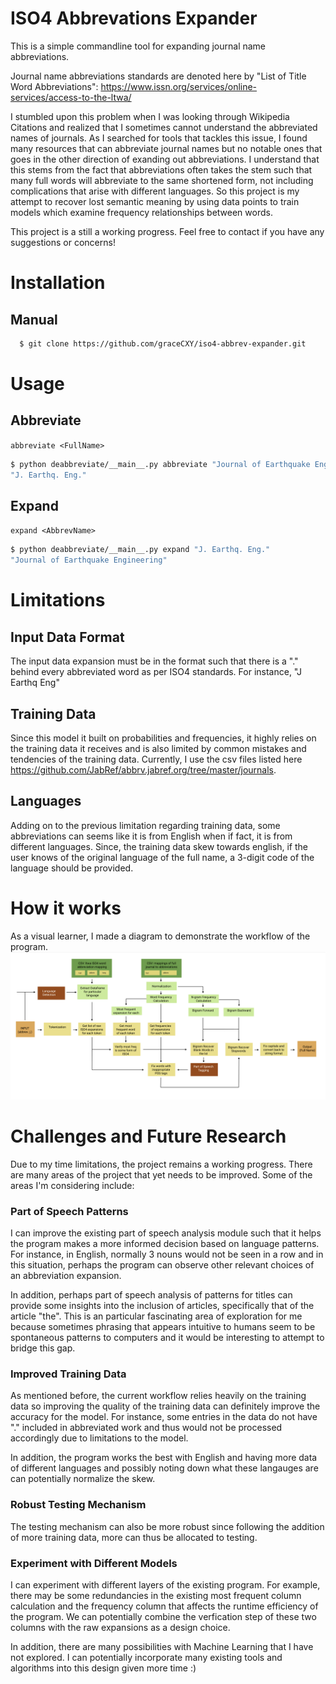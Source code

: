 # ISO4 Abbrevations Expander
This is a simple commandline tool for expanding journal name abbreviations. 

Journal name abbreviations standards are denoted here by "List of Title Word Abbreviations": https://www.issn.org/services/online-services/access-to-the-ltwa/

I stumbled upon this problem when I was looking through Wikipedia Citations and realized that I sometimes cannot understand the abbreviated names of journals. As I searched for tools that tackles this issue, I found many resources that can abbreviate journal names but no notable ones that goes in the other direction of exanding out abbreviations. I understand that this stems from the fact that abbreviations often takes the stem such that many full words will abbreviate to the same shortened form, not including complications that arise with different languages. So this project is my attempt to recover lost semantic meaning by using data points to train models which examine frequency relationships between words. 

This project is a still a working progress. Feel free to contact if you have any suggestions or concerns!

# Installation
## Manual
```bash
  $ git clone https://github.com/graceCXY/iso4-abbrev-expander.git
```
# Usage
## Abbreviate
`abbreviate <FullName>`
```bash
$ python deabbreviate/__main__.py abbreviate "Journal of Earthquake Engineering"
"J. Earthq. Eng."
```
## Expand
`expand <AbbrevName>`
```bash
$ python deabbreviate/__main__.py expand "J. Earthq. Eng."
"Journal of Earthquake Engineering"
```
# Limitations 
## Input Data Format 
The input data expansion must be in the format such that there is a "." behind every abbreviated word as per ISO4 standards. For instance, "J Earthq Eng" 

## Training Data
Since this model it built on probabilities and frequencies, it highly relies on the training data it receives and is also limited by common mistakes and tendencies of the training data. Currently, I use the csv files listed here https://github.com/JabRef/abbrv.jabref.org/tree/master/journals.

## Languages 
Adding on to the previous limitation regarding training data, some abbreviations can seems like it is from English when if fact, it is from different languages. Since, the training data skew towards english, if the user knows of the original language of the full name, a 3-digit code of the language should be provided.



# How it works
As a visual learner, I made a diagram to demonstrate the workflow of the program. 
![alt text](https://github.com/graceCXY/iso4-abbrev-expander/blob/master/deabbreviate/workflow_diagram.png)



# Challenges and Future Research
Due to my time limitations, the project remains a working progress. There are many areas of the project that yet needs to be improved. Some of the areas I'm considering include: 

### Part of Speech Patterns 
I can improve the existing part of speech analysis module such that it helps the program makes a more informed decision based on language patterns. For instance, in English, normally 3 nouns would not be seen in a row and in this situation, perhaps the program can observe other relevant choices of an abbreviation expansion. 

In addition, perhaps part of speech analysis of patterns for titles can provide some insights into the inclusion of articles, specifically that of the article "the". This is an particular fascinating area of exploration for me because sometimes phrasing that appears intuitive to humans seem to be spontaneous patterns to computers and it would be interesting to attempt to bridge this gap.  

### Improved Training Data
As mentioned before, the current workflow relies heavily on the training data so improving the quality of the training data can definitely improve the accuracy for the model. For instance, some entries in the data do not have "." included in abbreviated work and thus would not be processed accordingly due to limitations to the model. 

In addition, the program works the best with English and having more data of different languages and possibly noting down what these langauges are can potentially normalize the skew. 

### Robust Testing Mechanism 
The testing mechanism can also be more robust since following the addition of more training data, more can thus be allocated to testing. 

### Experiment with Different Models
I can experiment with different layers of the existing program. For example, there may be some redundancies in the existing most frequent column calculation and the frequency column that affects the runtime efficiency of the program. We can potentially combine the verfication step of these two columns with the raw expansions as a design choice. 

In addition, there are many possibilities with Machine Learning that I have not explored. I can potentially incorporate many existing tools and algorithms into this design given more time :) 

